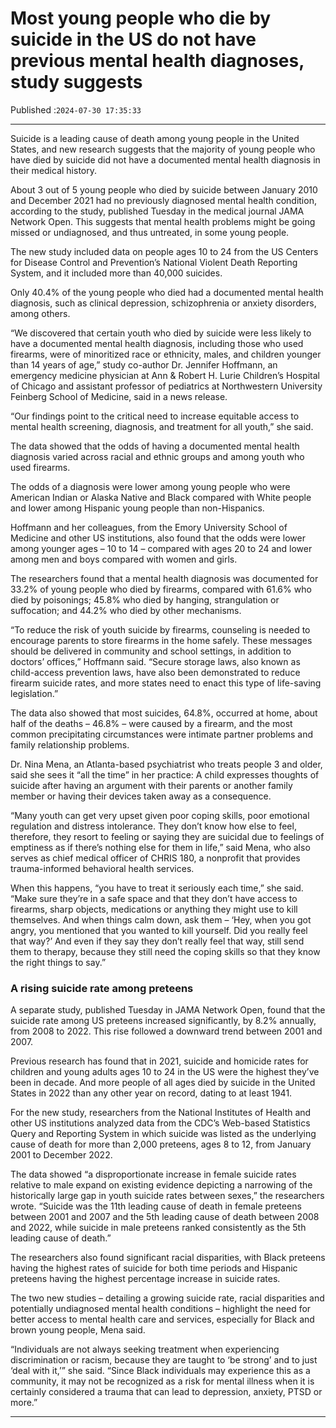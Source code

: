 # Most young people who die by suicide in the US do not have previous mental health diagnoses, study suggests

Published :`2024-07-30 17:35:33`

---

Suicide is a leading cause of death among young people in the United States, and new research suggests that the majority of young people who have died by suicide did not have a documented mental health diagnosis in their medical history.

About 3 out of 5 young people who died by suicide between January 2010 and December 2021 had no previously diagnosed mental health condition, according to the study, published Tuesday in the medical journal JAMA Network Open. This suggests that mental health problems might be going missed or undiagnosed, and thus untreated, in some young people.

The new study included data on people ages 10 to 24 from the US Centers for Disease Control and Prevention’s National Violent Death Reporting System, and it included more than 40,000 suicides.

Only 40.4% of the young people who died had a documented mental health diagnosis, such as clinical depression, schizophrenia or anxiety disorders, among others.

“We discovered that certain youth who died by suicide were less likely to have a documented mental health diagnosis, including those who used firearms, were of minoritized race or ethnicity, males, and children younger than 14 years of age,” study co-author Dr. Jennifer Hoffmann, an emergency medicine physician at Ann & Robert H. Lurie Children’s Hospital of Chicago and assistant professor of pediatrics at Northwestern University Feinberg School of Medicine, said in a news release.

“Our findings point to the critical need to increase equitable access to mental health screening, diagnosis, and treatment for all youth,” she said.

The data showed that the odds of having a documented mental health diagnosis varied across racial and ethnic groups and among youth who used firearms.

The odds of a diagnosis were lower among young people who were American Indian or Alaska Native and Black compared with White people and lower among Hispanic young people than non-Hispanics.

Hoffmann and her colleagues, from the Emory University School of Medicine and other US institutions, also found that the odds were lower among younger ages – 10 to 14 – compared with ages 20 to 24 and lower among men and boys compared with women and girls.

The researchers found that a mental health diagnosis was documented for 33.2% of young people who died by firearms, compared with 61.6% who died by poisonings; 45.8% who died by hanging, strangulation or suffocation; and 44.2% who died by other mechanisms.

“To reduce the risk of youth suicide by firearms, counseling is needed to encourage parents to store firearms in the home safely. These messages should be delivered in community and school settings, in addition to doctors’ offices,” Hoffmann said. “Secure storage laws, also known as child-access prevention laws, have also been demonstrated to reduce firearm suicide rates, and more states need to enact this type of life-saving legislation.”

The data also showed that most suicides, 64.8%, occurred at home, about half of the deaths – 46.8% – were caused by a firearm, and the most common precipitating circumstances were intimate partner problems and family relationship problems.

Dr. Nina Mena, an Atlanta-based psychiatrist who treats people 3 and older, said she sees it “all the time” in her practice: A child expresses thoughts of suicide after having an argument with their parents or another family member or having their devices taken away as a consequence.

“Many youth can get very upset given poor coping skills, poor emotional regulation and distress intolerance. They don’t know how else to feel, therefore, they resort to feeling or saying they are suicidal due to feelings of emptiness as if there’s nothing else for them in life,” said Mena, who also serves as chief medical officer of CHRIS 180, a nonprofit that provides trauma-informed behavioral health services.

When this happens, “you have to treat it seriously each time,” she said. “Make sure they’re in a safe space and that they don’t have access to firearms, sharp objects, medications or anything they might use to kill themselves. And when things calm down, ask them – ‘Hey, when you got angry, you mentioned that you wanted to kill yourself. Did you really feel that way?’ And even if they say they don’t really feel that way, still send them to therapy, because they still need the coping skills so that they know the right things to say.”

### A rising suicide rate among preteens

A separate study, published Tuesday in JAMA Network Open, found that the suicide rate among US preteens increased significantly, by 8.2% annually, from 2008 to 2022. This rise followed a downward trend between 2001 and 2007.

Previous research has found that in 2021, suicide and homicide rates for children and young adults ages 10 to 24 in the US were the highest they’ve been in decade. And more people of all ages died by suicide in the United States in 2022 than any other year on record, dating to at least 1941.

For the new study, researchers from the National Institutes of Health and other US institutions analyzed data from the CDC’s Web-based Statistics Query and Reporting System in which suicide was listed as the underlying cause of death for more than 2,000 preteens, ages 8 to 12, from January 2001 to December 2022.

The data showed “a disproportionate increase in female suicide rates relative to male expand on existing evidence depicting a narrowing of the historically large gap in youth suicide rates between sexes,” the researchers wrote. “Suicide was the 11th leading cause of death in female preteens between 2001 and 2007 and the 5th leading cause of death between 2008 and 2022, while suicide in male preteens ranked consistently as the 5th leading cause of death.”

The researchers also found significant racial disparities, with Black preteens having the highest rates of suicide for both time periods and Hispanic preteens having the highest percentage increase in suicide rates.

The two new studies – detailing a growing suicide rate, racial disparities and potentially undiagnosed mental health conditions – highlight the need for better access to mental health care and services, especially for Black and brown young people, Mena said.

“Individuals are not always seeking treatment when experiencing discrimination or racism, because they are taught to ‘be strong’ and to just ‘deal with it,’” she said. “Since Black individuals may experience this as a community, it may not be recognized as a risk for mental illness when it is certainly considered a trauma that can lead to depression, anxiety, PTSD or more.”

---

